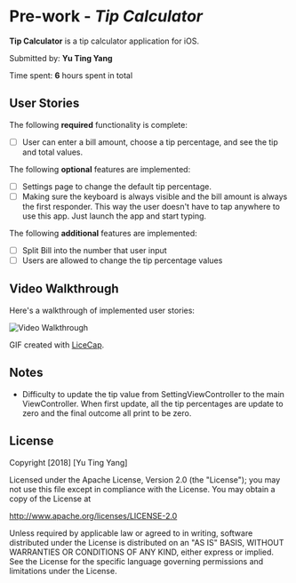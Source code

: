 # Pre-work - *Tip Calculator*

**Tip Calculator** is a tip calculator application for iOS.

Submitted by: **Yu Ting Yang**

Time spent: **6** hours spent in total

## User Stories

The following **required** functionality is complete:

* [ ] User can enter a bill amount, choose a tip percentage, and see the tip and total values.

The following **optional** features are implemented:
* [ ] Settings page to change the default tip percentage.
* [ ] Making sure the keyboard is always visible and the bill amount is always the first responder. This way the user doesn't have to tap anywhere to use this app. Just launch the app and start typing.

The following **additional** features are implemented:

- [ ] Split Bill into the number that user input
- [ ] Users are allowed to change the tip percentage values

## Video Walkthrough

Here's a walkthrough of implemented user stories:

<img src='https://i.imgur.com/ZXw1rIB.gif' title='Video Walkthrough' width='' alt='Video Walkthrough' />

GIF created with [LiceCap](http://www.cockos.com/licecap/).

## Notes

- Difficulty to update the tip value from SettingViewController to the main ViewController. When first update, all the tip percentages are update to zero and the final outcome all print to be zero.


## License

Copyright [2018] [Yu Ting Yang]

Licensed under the Apache License, Version 2.0 (the "License");
you may not use this file except in compliance with the License.
You may obtain a copy of the License at

http://www.apache.org/licenses/LICENSE-2.0

Unless required by applicable law or agreed to in writing, software
distributed under the License is distributed on an "AS IS" BASIS,
WITHOUT WARRANTIES OR CONDITIONS OF ANY KIND, either express or implied.
See the License for the specific language governing permissions and
limitations under the License.
